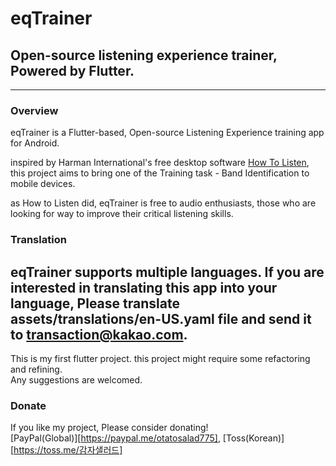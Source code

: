 # eqTrainer
## Open-source listening experience trainer, Powered by Flutter.
--------------------
### Overview
eqTrainer is a Flutter-based, Open-source Listening Experience training app for Android.
   
inspired by Harman International's free desktop software [How To Listen][H2LLink],
this project aims to bring one of the Training task - Band Identification to mobile devices.
   
as How to Listen did, eqTrainer is free to audio enthusiasts, those who are looking for way to 
improve their critical listening skills.

### Translation
eqTrainer supports multiple languages.
If you are interested in translating this app into your language,
Please translate assets/translations/en-US.yaml file and send it to <transaction@kakao.com>. 
---------------------
This is my first flutter project. this project might require some refactoring and refining.     
Any suggestions are welcomed.

### Donate
If you like my project, Please consider donating!   
[PayPal(Global)][https://paypal.me/otatosalad775], [Toss(Korean)][https://toss.me/감자샐러드]

[H2LLink]: http://harmanhowtolisten.blogspot.com/ "How to Listen"